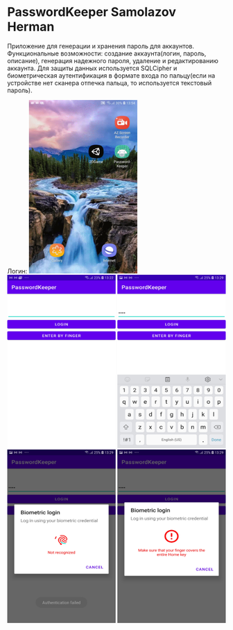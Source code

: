 # PasswordKeeper Samolazov Herman 

Приложение для генерации и хранения пароль для аккаунтов. 
Функциональные возможности: создание аккаунта(логин, пароль, описание), генерация надежного пароля, удаление и редактированию аккаунта.
Для защиты данных используется SQLCipher и биометрическая аутентификация в формате входа по пальцу(еcли на устройстве нет сканера отпечка пальца, то используется текстовый пароль).

Логин:
<img src="demonstration/gifs/1.gif" width="250" height="400" /> 
<img src="demonstration/screenshots/1.jpg" width="250" height="400" />
<img src="demonstration/screenshots/2.jpg" width="250" height="400" />
<img src="demonstration/screenshots/3.jpg" width="250" height="400" />
<img src="demonstration/screenshots/4.jpg" width="250" height="400" />

